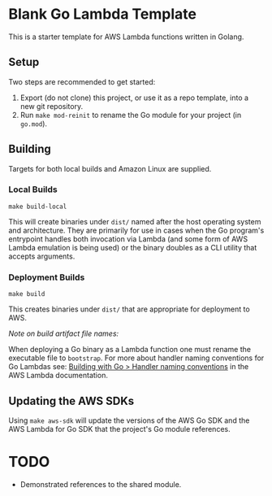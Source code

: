 # Blank Go Lambda Template

This is a starter template for AWS Lambda functions written in Golang.

## Setup

Two steps are recommended to get started:

1. Export (do not clone) this project, or use it as a repo template, into a new
   git repository.
2. Run `make mod-reinit` to rename the Go module for your project (in `go.mod`).

## Building

Targets for both local builds and Amazon Linux are supplied.

### Local Builds

```make build-local```

This will create binaries under `dist/` named after the host operating system
and architecture. They are primarily for use in cases when the Go program's
entrypoint handles both invocation via Lambda (and some form of AWS Lambda emulation
is being used) or the binary doubles as a CLI utility that accepts arguments.

### Deployment Builds

```make build```

This creates binaries under `dist/` that are appropriate for deployment to AWS.

*Note on build artifact file names:*

When deploying a Go binary as a Lambda function one must rename the executable
file to `bootstrap`. For more about handler naming conventions for Go Lambdas see:
[Building with Go > Handler naming conventions](https://docs.aws.amazon.com/lambda/latest/dg/golang-handler.html#golang-handler-naming)
in the AWS Lambda documentation.

## Updating the AWS SDKs

Using `make aws-sdk` will update the versions of the AWS Go SDK and the AWS Lambda for Go
SDK that the project's Go module references.

# TODO

- Demonstrated references to the shared module.
